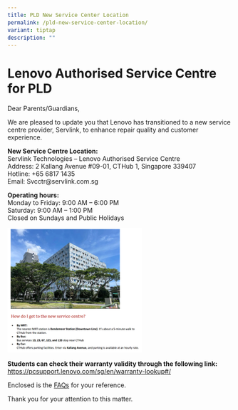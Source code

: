 ```yaml
---
title: PLD New Service Center Location
permalink: /pld-new-service-center-location/
variant: tiptap
description: ""
---
```

<h1><strong>Lenovo Authorised Service Centre for PLD</strong></h1>
<p>Dear Parents/Guardians,</p>
<p>We are pleased to update you that Lenovo has transitioned to a new service
centre provider, Servlink, to enhance repair quality and customer experience.</p>
<p></p>
<p><strong>New Service Centre Location:</strong>
<br>Servlink Technologies – Lenovo Authorised Service Centre
<br>Address: 2 Kallang Avenue #09-01, CTHub 1, Singapore 339407
<br>Hotline: +65 6817 1435
<br>Email: Svcctr@servlink.com.sg</p>
<p><strong>Operating hours:</strong>
<br>Monday to Friday: 9:00 AM – 6:00 PM
<br>Saturday: 9:00 AM – 1:00 PM
<br>Closed on Sundays and Public Holidays</p>
<p></p>
<div class="isomer-image-wrapper">
<img style="width: 60%;" height="auto" width="100%" alt="" src="/images/pldnewloc.png">
</div>
<p><strong>Students can check their warranty validity through the following link:</strong>
<br><a href="https://pcsupport.lenovo.com/sg/en/warranty-lookup#/" rel="noopener noreferrer nofollow" target="_blank">https://pcsupport.lenovo.com/sg/en/warranty-lookup#/</a>
<br>
</p>
<p>Enclosed is the <a href="/files/Change_in_Lenovo_Authorised_Service_Centre___FAQs.pdf" rel="noopener noreferrer nofollow" target="_blank">FAQs</a> for
your reference.</p>
<p>Thank you for your attention to this matter.</p>